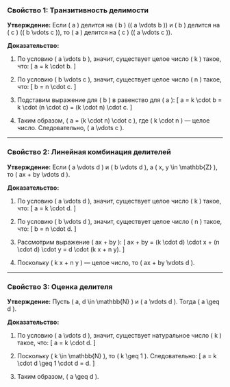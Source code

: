 
### Свойство 1: Транзитивность делимости

**Утверждение:** Если \( a \) делится на \( b \) (\( a \vdots b \)) и \( b \) делится на \( c \) (\( b \vdots c \)), то \( a \) делится на \( c \) (\( a \vdots c \)).

**Доказательство:**

1. По условию \( a \vdots b \), значит, существует целое число \( k \) такое, что:
   \[
   a = k \cdot b.
   \]

2. По условию \( b \vdots c \), значит, существует целое число \( n \) такое, что:
   \[
   b = n \cdot c.
   \]

3. Подставим выражение для \( b \) в равенство для \( a \):
   \[
   a = k \cdot b = k \cdot (n \cdot c) = (k \cdot n) \cdot c.
   \]

4. Таким образом, \( a = (k \cdot n) \cdot c \), где \( k \cdot n \) — целое число. Следовательно, \( a \vdots c \).

---

### Свойство 2: Линейная комбинация делителей

**Утверждение:** Если \( a \vdots d \) и \( b \vdots d \), а \( x, y \in \mathbb{Z} \), то \( ax + by \vdots d \).

**Доказательство:**

1. По условию \( a \vdots d \), значит, существует целое число \( k \) такое, что:
   \[
   a = k \cdot d.
   \]

2. По условию \( b \vdots d \), значит, существует целое число \( n \) такое, что:
   \[
   b = n \cdot d.
   \]

3. Рассмотрим выражение \( ax + by \):
   \[
   ax + by = (k \cdot d) \cdot x + (n \cdot d) \cdot y = d \cdot (k x + n y).
   \]

4. Поскольку \( k x + n y \) — целое число, то \( ax + by \vdots d \).

---

### Свойство 3: Оценка делителя

**Утверждение:** Пусть \( a, d \in \mathbb{N} \) и \( a \vdots d \). Тогда \( a \geq d \).

**Доказательство:**

1. По условию \( a \vdots d \), значит, существует натуральное число \( k \) такое, что:
   \[
   a = k \cdot d.
   \]

2. Поскольку \( k \in \mathbb{N} \), то \( k \geq 1 \). Следовательно:
   \[
   a = k \cdot d \geq 1 \cdot d = d.
   \]

3. Таким образом, \( a \geq d \).
```